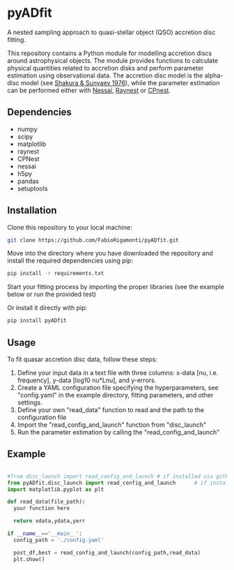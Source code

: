 # pyADfit
A nested sampling approach to quasi-stellar object (QSO) accretion disc fitting.

This repository contains a Python module for modelling accretion discs around astrophysical objects. The module provides functions to calculate physical quantities related to accretion disks and perform parameter estimation using observational data.
The accretion disc model is the alpha-disc model (see [Shakura & Sunyaev 1976](https://ui.adsabs.harvard.edu/abs/1976MNRAS.175..613S/abstract)), while the parameter estimation can be performed either with [Nessai](https://nessai.readthedocs.io/en/latest/), [Raynest](https://pypi.org/project/raynest/) or [CPnest](https://pypi.org/project/cpnest/). 

## Dependencies
- numpy
- scipy
- matplotlib
- raynest
- CPNest
- nessai
- h5py
- pandas
- setuptools

## Installation
Clone this repository to your local machine:

```bash
git clone https://github.com/FabioRigamonti/pyADfit.git
```

Move into the directory where you have downloaded the repository and install the required dependencies using pip:

```bash
pip install -r requirements.txt
```
Start your fitting process by importing the proper libraries (see the example below or run the provided test)

Or install it directly with pip:

```bash
pip install pyADfit
```

## Usage

To fit quasar accretion disc data, follow these steps:

1. Define your input data in a text file with three columns: x-data [nu, i.e. frequency], y-data [log10 nu*Lnu], and y-errors.
2. Create a YAML configuration file specifying the hyperparameters, see "config.yaml" in the example directory, fitting parameters, and other settings.
3. Define your own "read_data" function to read and the path to the configuration file
4. Import the "read_config_and_launch" function from "disc_launch"
5. Run the parameter estimation by calling the "read_config_and_launch"

## Example

```python

#from disc_launch import read_config_and_launch # if installed via github
from pyADfit.disc_launch import read_config_and_launch      # if installed via pip
import matplotlib.pyplot as plt 

def read_data(file_path):
  your function here

  return xdata,ydata,yerr

if __name__=='__main__':
  config_path = './config.yaml'

  post_df,best = read_config_and_launch(config_path,read_data)
  plt.show()
```

  
